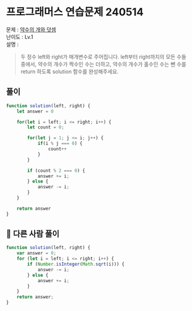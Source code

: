 # 프로그래머스 연습문제 240514

문제 : [약수의 개와 덧셈](https://school.programmers.co.kr/learn/courses/30/lessons/77884)  
난이도 : Lv.1  
설명 :

>두 정수 left와 right가 매개변수로 주어집니다. left부터 right까지의 모든 수들 중에서, 약수의 개수가 짝수인 수는 더하고, 약수의 개수가 홀수인 수는 뺀 수를 return 하도록 solution 함수를 완성해주세요.

## 풀이

``` javascript
function solution(left, right) {
    let answer = 0

    for(let i = left; i <= right; i++) {
        let count = 0;

        for(let j = 1; j <= i; j++) {
            if(i % j === 0) {
                count++
            }
        }

        if (count % 2 === 0) {
            answer += i;
        } else {
            answer -= i;
        }    
    }

    return answer
}
```

## 👀 다른 사람 풀이

``` javascript
function solution(left, right) {
    var answer = 0;
    for (let i = left; i <= right; i++) {
        if (Number.isInteger(Math.sqrt(i))) {
            answer -= i;
        } else {
            answer += i;
        }
    }
    return answer;
}
```
